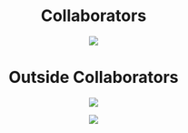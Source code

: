 <div align="center">

# Collaborators

<p align = "center"><img src = "https://github-widgetbox.vercel.app/api/profile?username=Nowacho&data=followers,repositories,stars,commits"></p>

# Outside Collaborators

<p align = "center"><img src = "https://github-widgetbox.vercel.app/api/profile?username=Frestylez&data=followers,repositories,stars,commits"></p>
<p align = "center"><img src = "https://github-widgetbox.vercel.app/api/profile?username=SnorloXz&data=followers,repositories,stars,commits"></p>
